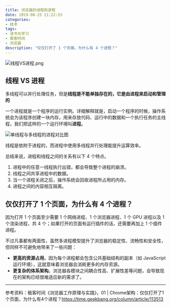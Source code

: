 ```yaml
---
title: 浏览器的线程和进程
date: 2019-08-25 21:22:53
categories:
- 技术
tags:
- 读书与学习
- 极客时间
- 浏览器
description: "仅仅打开了 1 个页面，为什么有 4 个进程？"
---
```

![线程VS进程.png](https://i.loli.net/2019/08/26/eTNWRQ5mu421fpC.png)

## 线程 VS 进程
多线程可以并行处理任务，但是**线程是不能单独存在的，它是由进程来启动和管理的**
<!-- more -->
一个进程就是一个程序的运行实例。详细解释就是，启动一个程序的时候，操作系统会为该程序创建一块内存，用来存放代码、运行中的数据和一个执行任务的主线程，我们把这样的一个运行环境叫**进程**。

![单线程与多线程的进程对比图](https://static001.geekbang.org/resource/image/33/da/3380f0a16c323deda5d3a300804b95da.png)

线程是依附于进程的，而进程中使用多线程并行处理能提升运算效率。


总结来说，进程和线程之间的关系有以下 4 个特点。
1.  进程中的任意一线程执行出错，都会导致整个进程的崩溃。
2.  线程之间共享进程中的数据。
3.  当一个进程关闭之后，操作系统会回收进程所占用的内存。
4.  进程之间的内容相互隔离。


## 仅仅打开了 1 个页面，为什么有 4 个进程？
因为打开 1 个页面至少需要 1 个网络进程、1 个浏览器进程、1 个 GPU 进程以及 1 个渲染进程，共 4 个；如果打开的页面有运行插件的话，还需要再加上 1 个插件进程。

不过凡事都有两面性，虽然多进程模型提升了浏览器的稳定性、流畅性和安全性，但同样不可避免地带来了一些问题：
- **更高的资源占用**。因为每个进程都会包含公共基础结构的副本（如 JavaScript 运行环境），这就意味着浏览器会消耗更多的内存资源。
- **更复杂的体系架构**。浏览器各模块之间耦合性高、扩展性差等问题，会导致现在的架构已经很难适应新的需求了。



*******

参考资料：极客时间《浏览器工作原理与实践》，01 | Chrome架构：仅仅打开了1个页面，为什么有4个进程？https://time.geekbang.org/column/article/113513

